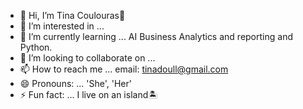 - 👋 Hi, I’m Tina Coulouras👋
- 👀 I’m interested in ...
- 🌱 I’m currently learning ... AI Business Analytics and reporting and Python.
- 💞️ I’m looking to collaborate on ...
- 📫 How to reach me ... email: tinadoull@gmail.com
- 😄 Pronouns: ... 'She', 'Her'
- ⚡ Fun fact: ... I live on an island🏝️

<!---
TinaCoul/TinaCoul is a ✨ special ✨ repository because its `README.md` (this file) appears on your GitHub profile.
You can click the Preview link to take a look at your changes.
--->
